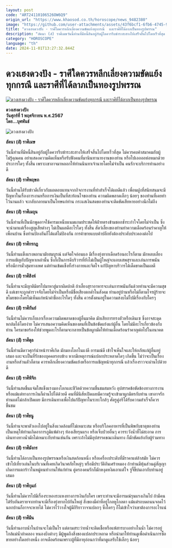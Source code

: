```yaml
---
layout: post
code: "ART24110106526OW6Q9"
origin_url: "https://www.khaosod.co.th/horoscope/news_9482380"
image: "https://github.com/user-attachments/assets/43f6bcf1-6fb6-4745-9d05-19be59f8affd"
title: "ดวงเฮงดวงปัง - ราศีใดควรหลีกเลี่ยงความขัดแย้งทุกกรณี  และราศีที่ได้ลาภเป็นทองรูปพรรณ"
description: "ลัคนา (ลั) ราศีเมษวันนี้ท่านที่มีหนี้สินอยู่กับผู้ใดควรรีบชำระสะสางให้เสร็จสิ้นไปโดยเร็วที่สุด ไม่ควรคบค้าสมาคมกับผู้ไม่รู้คุณคน อย่าแสดงความคิดเห็น"
category: "HOROSCOPE"
language: "th"
date: 2024-11-01T13:27:32.844Z
---
```


# ดวงเฮงดวงปัง - ราศีใดควรหลีกเลี่ยงความขัดแย้งทุกกรณี  และราศีที่ได้ลาภเป็นทองรูปพรรณ

[![ดวงเฮงดวงปัง - ราศีใดควรหลีกเลี่ยงความขัดแย้งทุกกรณี  และราศีที่ได้ลาภเป็นทองรูปพรรณ](https://www.khaosod.co.th/wpapp/uploads/2024/10/kkk-6.jpg "ดวงเฮงดวงปัง - ราศีใดควรหลีกเลี่ยงความขัดแย้งทุกกรณี  และราศีที่ได้ลาภเป็นทองรูปพรรณ")](https://www.khaosod.co.th/wpapp/uploads/2024/10/kkk-6.jpg)

**ดวงเฮงดวงปัง**  
**วันศุกร์ที่ 1 พฤศจิกายน พ.ศ.2567**  
**โดย…บุศพันธ์**

![ดวงเฮงดวงปัง](https://www.khaosod.co.th/wpapp/uploads/2024/10/mmm-7.jpg)

**ลัคนา (ลั) ราศีเมษ**

วันนี้ท่านที่มีหนี้สินอยู่กับผู้ใดควรรีบชำระสะสางให้เสร็จสิ้นไปโดยเร็วที่สุด ไม่ควรคบค้าสมาคมกับผู้ไม่รู้คุณคน อย่าแสดงความคิดเห็นหรือรับฟังคนที่มานินทานายงานของท่าน หรือไปเออออห่อหมกด้วยประการใดๆ ทั้งสิ้น เพราะเขาอาจมาหลอกให้ท่านนินทาเจ้านายโดยไม่จำเป็น คนรักจะบริการท่านอย่างดี

**ลัคนา (ลั) ราศีพฤษภ**

วันนี้ท่านได้รับข่าวดีเกี่ยวกับผลตอบแทนจากกิจการงานที่ทำสำเร็จได้ผลดีแล้ว เพื่อนฝูงที่สนิทสนมจะมีปัญหาในเรื่องการงานหรือการเงินเป็นที่สะท้อนใจของท่าน ความผิดพลาดเล็กๆ น้อยๆ ของท่านที่เคยทำไว้นานแล้ว จะกลับกลายมาเป็นโทษแก่ท่าน กระแสเงินสดของท่านจะติดขัดเสียหายอย่างนึกไม่ถึง

**ลัคนา (ลั) ราศีเมถุน**

วันนี้ท่านที่เป็นนักพูดอาจใช้คารมเหน็บแนมแกมประชดให้ฝ่ายตรงข้ามชอกช้ำระกำใจโดยไม่จำเป็น ซึ่งจะนำมาแต่เรื่องสูญเสียต่างๆ ไม่เป็นผลดีอะไรใดๆ ทั้งสิ้น สัตว์เลี้ยงของท่านทำความเดือดร้อนรำคาญให้เพื่อนบ้าน ซึ่งท่านป้องกันก็ได้แต่ไม่ป้องกัน การค้าขายแบบค้าปลีกยังต้องประคับประคองต่อไป

**ลัคนา (ลั) ราศีกรกฎ**

วันนี้ท่านแข็งแรงพลานามัยสมบูรณ์ แต่จิตใจอ่อนแอ มีเรื่องยุ่งยากเดือดร้อนอะไรก็ตาม มักหลบเลี่ยงการเผชิญกับปัญหาเหล่านั้น ซึ่งก็เป็นการดีบริวารที่ยังไม่เป็นผู้ใหญ่จะแอบเสพสุราและเล่นการพนัน หรือมีการมั่วสุมทางเพศ แต่ท่านเข้มแข็งทั้งร่างกายและจิตใจ แก้ปัญหาบริวารได้เด็ดขาดเป็นผลดี

**ลัคนา (ลั) ราศีสิงห์**

วันนี้ท่านจะมีญาติมิตรไปมาหาสู่มากผิดปกติ ถ้าเลี้ยงสุราอาหารจะเล่นการพนันกันด้วยท่านจะมีความสุขดี แต่เขาจะถูกตำรวจจับโดยไม่จำเป็นหรือมีชื่อเสียงตกต่ำในสังคม ท่านอยู่บ้านหรือไม่ก็ตามโจรผู้ร้ายจะขโมยของโดยไม่เห็นแก่หน้าค่าชื่ออะไรใดๆ ทั้งสิ้น ควรตั้งตนอยู่ในความสงบไม่ไปมีเรื่องกับใครๆ

**ลัคนา (ลั) ราศีกันย์**

วันนี้ท่านไม่ควรเก็บเอาเรื่องความผิดพลาดของผู้อื่นมาคิด มักเสียการทรงตัวหรือเดินเซ ซึ่งอาจสะดุดหกล้มได้โดยง่าย ไม่ควรเสนอความคิดเห็นของตนที่เป็นข้อขัดแย้งแก่ผู้อื่น โดยไม่มีอะไรเกี่ยวข้องกับท่าน ใครมาขอร้องให้ช่วยพูดอะไรก็ตามจะกลายเป็นข้อผูกมัดให้ท่านเดือดร้อนรำคาญต่อไปในอนาคต

**ลัคนา (ลั) ราศีตุล**

วันนี้ท่านมีดาวศุกร์นำหน้าราศีเกิด มักมองโลกในแง่ดี อารมณ์ดี เข้าใจเห็นใจและให้อภัยแก่ผู้อื่นอยู่เสมอ และจะเป็นที่รักของบุคคลรอบข้าง หากมีเหตุการณ์แปลกประหลาดใดๆ เกิดขึ้น ไม่ว่าจะเป็นเรื่องงานหรือส่วนตัวก็ตาม ควรหลีกเลี่ยงความขัดแย้งหรือการเผชิญหน้าทุกกรณี แล้วเรื่องราวจะผ่านไปด้วยดี

**ลัคนา (ลั) ราศีพิจิก**

วันนี้ท่านสดชื่นแจ่มใสแข็งแรงมองโลกและชีวิตด้วยความชื่นชมสมหวัง อุปสรรคข้อขัดข้องทางการงานหรือแม้แต่ทางการเงินก็ผ่านไปได้ด้วยดี คนที่มีนิสัยเปิดเผยมีความรู้จะเข้ามาผูกมิตรกับท่าน เขาอาจรักท่านแต่ไม่กล้าเปิดเผย มีการเดินทางเพื่อไปแก้ปัญหาในระยะใกล้ๆ ศัตรูคู่อริได้รับความสำเร็จก็ควรชื่นชม

**ลัคนา (ลั) ราศีธนู**

วันนี้ท่านจะพาตัวเองไปอยู่ในสิ่งแวดล้อมที่ไม่เหมาะสม หรือบริโภคอาหารที่เป็นพิษกับธาตุของท่าน เป็นเหตุให้ท่านเกิดอาการภูมิแพ้ต่างๆ ท้องเสียรุนแรง หรือเจ็บป่วยอื่นๆ ควรระวังน้ำที่ไม่สะอาด การเดินทางทางน้ำมักไม่เหมาะกับท่านเช่นกัน เพราะถ้าไม่มีอุปสรรคขณะเดินทาง ก็มักขัดแย้งกับผู้ร่วมทาง

**ลัคนา (ลั) ราศีมังกร**

วันนี้ท่านได้ลาภเป็นทองรูปพรรณหรือเงินสดก้อนหนึ่ง หรือเครื่องประดับที่มีราคาแต่ล้าสมัย ไม่ควรเข้าไปเที่ยวเล่นในบริเวณที่เคยเกิดวินาศภัยใหญ่ๆ หรือมีประวัติอันเศร้าหมอง ถ้าท่านมีหุ้นส่วนคู่สัญญาเกิดการแตกร้าวในหมู่คนทำงานให้แก่ท่าน คู่ครองคนรักก็มักหงุดหงิดเอาแต่ใจ จู่จี้ขี้บ่นเอากับท่านอยู่เสมอ

**ลัคนา (ลั) ราศีกุมภ์**

วันนี้ท่านไม่ควรไปมีเรื่องระหองระแหงทางการเงินกับใคร เพราะท่านจะมีอารมณ์รุนแรงเกินไป ถ้ามีคนได้รับอันตรายจากท่านจะมีเรื่องยุ่งยากไปกันใหญ่ สิ่งของมีค่าที่อยู่ไกลหูไกลตา แม้แต่รถบดถนนจอดไว้นอกบ้านก็อาจจะหายได้ ไม่ควรไว้วางใจผู้มีกิริยาวาจาแปลกๆ ซึ่งใครๆ ก็ไม่เข้าใจว่าเขาต้องการอะไรแน่

**ลัคนา (ลั) ราศีมีน**

วันนี้ท่านอาบน้ำในบ้านจะไม่เป็นไร แต่ตามสระว่ายน้ำจะติดเชื้อหรือแพ้สารบางอย่างในน้ำ ไม่ควรอยู่ใกล้แม่น้ำลำคลอง หนองบึงต่างๆ มีผู้พูดถึงสิ่งของแปลกประหลาด หรือนำมาให้ท่านดูเพื่อดำเนินการซื้อขายอย่างใดอย่างหนึ่ง อาจเดือดร้อนเพราะผู้ที่มีอายุอ่อนกว่าที่มาดูแลรับใช้เล็กๆ น้อยๆ